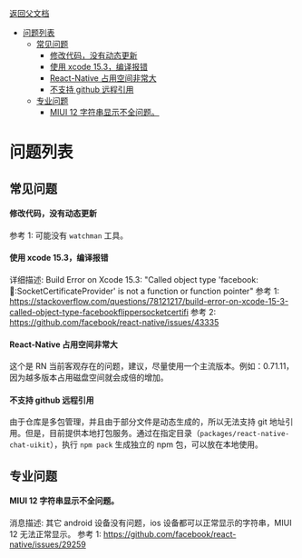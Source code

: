 [返回父文档](./index.md)

- [问题列表](#问题列表)
  - [常见问题](#常见问题)
      - [修改代码，没有动态更新](#修改代码没有动态更新)
      - [使用 xcode 15.3，编译报错](#使用-xcode-153编译报错)
      - [React-Native 占用空间非常大](#react-native-占用空间非常大)
      - [不支持 github 远程引用](#不支持-github-远程引用)
  - [专业问题](#专业问题)
      - [MIUI 12 字符串显示不全问题。](#miui-12-字符串显示不全问题)

# 问题列表

## 常见问题

#### 修改代码，没有动态更新

参考 1: 可能没有 `watchman` 工具。

#### 使用 xcode 15.3，编译报错

详细描述: Build Error on Xcode 15.3: "Called object type 'facebook::flipper::SocketCertificateProvider' is not a function or function pointer"
参考 1: https://stackoverflow.com/questions/78121217/build-error-on-xcode-15-3-called-object-type-facebookflippersocketcertifi
参考 2: https://github.com/facebook/react-native/issues/43335

#### React-Native 占用空间非常大

这个是 RN 当前客观存在的问题，建议，尽量使用一个主流版本。例如：0.71.11，因为越多版本占用磁盘空间就会成倍的增加。

#### 不支持 github 远程引用

由于仓库是多包管理，并且由于部分文件是动态生成的，所以无法支持 git 地址引用。但是，目前提供本地打包服务。通过在指定目录（`packages/react-native-chat-uikit`），执行 `npm pack` 生成独立的 npm 包，可以放在本地使用。

## 专业问题

#### MIUI 12 字符串显示不全问题。

消息描述: 其它 android 设备没有问题，ios 设备都可以正常显示的字符串，MIUI 12 无法正常显示。
参考 1: https://github.com/facebook/react-native/issues/29259
